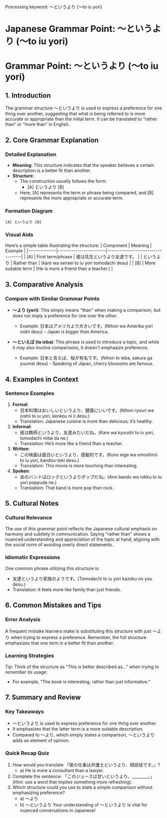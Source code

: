 Processing keyword: ～というより (〜to iu yori)
# Japanese Grammar Point: ～というより (〜to iu yori)
# Grammar Point: ～というより (〜to iu yori)
## 1. Introduction
The grammar structure ～というより is used to express a preference for one thing over another, suggesting that what is being referred to is more accurate or appropriate than the initial term. It can be translated to “rather than” or “more than” in English.
## 2. Core Grammar Explanation
### Detailed Explanation
- **Meaning**: This structure indicates that the speaker believes a certain description is a better fit than another.
- **Structure**: 
  - The construction usually follows the form: 
    - [A] というより [B]
  - Here, [A] represents the term or phrase being compared, and [B] represents the more appropriate or accurate term.
### Formation Diagram
```
[A] というより [B]
```
### Visual Aids
Here’s a simple table illustrating the structure:
| Component    | Meaning                | Example                           |
|--------------|------------------------|-----------------------------------|
| [A]          | First term/phrase     | 彼は先生というより友達です。    |
| というより   | Rather than            | (kare wa sensei to iu yori tomodachi desu) |
| [B]          | More suitable term     | (He is more a friend than a teacher.) |
## 3. Comparative Analysis
### Compare with Similar Grammar Points
- **～より (yori)**: This simply means "than" when making a comparison, but does not imply a preference for one over the other.
  - Example: 日本はアメリカより大きいです。(Nihon wa Amerika yori ookii desu) - Japan is bigger than America.
  
- **～といえば (to ieba)**: This phrase is used to introduce a topic, and while it may also involve comparisons, it doesn't emphasize preference.
  - Example: 日本と言えば、桜が有名です。(Nihon to ieba, sakura ga yuumei desu) - Speaking of Japan, cherry blossoms are famous.
## 4. Examples in Context
### Sentence Examples
1. **Formal**: 
   - 日本料理はおいしいというより、健康にいいです。(Nihon ryouri wa oishii to iu yori, kenkou ni ii desu.)
   - Translation: Japanese cuisine is more than delicious; it’s healthy.
2. **Informal**: 
   - 彼は教師というより、友達みたいだね。(Kare wa kyoushi to iu yori, tomodachi mitai da ne.)
   - Translation: He’s more like a friend than a teacher.
3. **Written**: 
   - この映画は面白いというより、感動的です。(Kono eiga wa omoshiroi to iu yori, kandou-teki desu.)
   - Translation: This movie is more touching than interesting.
4. **Spoken**: 
   - あのバンドはロックというよりポップだね。(Ano bando wa rokku to iu yori poppuda ne.)
   - Translation: That band is more pop than rock.
## 5. Cultural Notes
### Cultural Relevance
The use of this grammar point reflects the Japanese cultural emphasis on harmony and subtlety in communication. Saying "rather than" shows a nuanced understanding and appreciation of the topic at hand, aligning with the social norm of avoiding overly direct statements.
### Idiomatic Expressions
One common phrase utilizing this structure is:
- 友達というより家族のようです。(Tomodachi to iu yori kazoku no you desu.)
- Translation: It feels more like family than just friends.
## 6. Common Mistakes and Tips
### Error Analysis
A frequent mistake learners make is substituting this structure with just ～より when trying to express a preference. Remember, the full structure emphasizes that one term is a better fit than another.
### Learning Strategies
Tip: Think of the structure as "This is better described as…" when trying to remember its usage:
- For example, "The book is interesting, rather than just informative."
## 7. Summary and Review
### Key Takeaways
- ～というより is used to express preference for one thing over another.
- It emphasizes that the latter term is a more suitable description.
- Compared to ～より, which simply states a comparison, ～というより adds an element of opinion.
### Quick Recap Quiz
1. How would you translate 「彼の仕事は弁護士というより、相談役です。」?
    - a) He is more a consultant than a lawyer.
2. Complete the sentence: 「このジュースは甘いというより、________。」 (Hint: use a word that implies something more refreshing).
3. Which structure could you use to state a simple comparison without emphasizing preference?
   - a) ～より 
   - b) ～というより 
Your understanding of ～というより is vital for nuanced conversations in Japanese!
